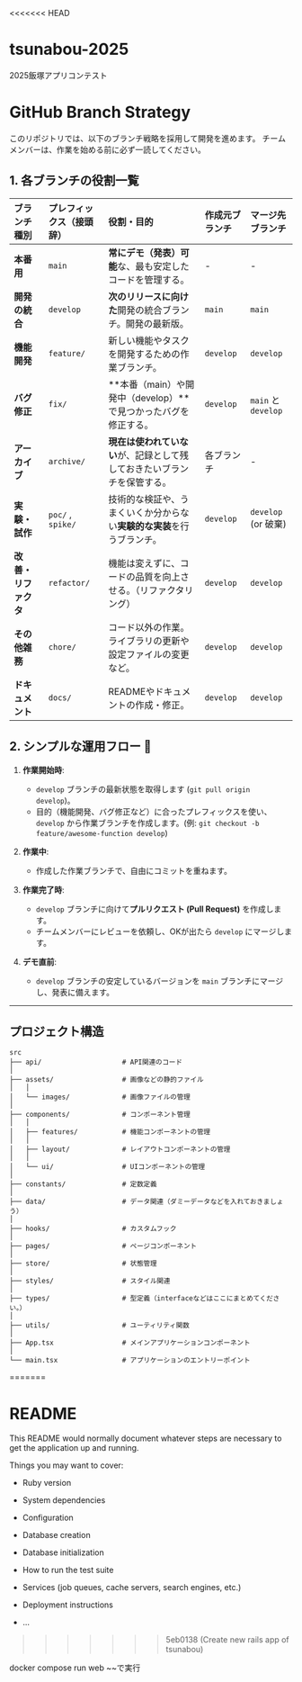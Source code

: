 <<<<<<< HEAD
# tsunabou-2025
2025飯塚アプリコンテスト

# GitHub Branch Strategy

このリポジトリでは、以下のブランチ戦略を採用して開発を進めます。
チームメンバーは、作業を始める前に必ず一読してください。

## 1. 各ブランチの役割一覧

| ブランチ種別 | プレフィックス（接頭辞） | 役割・目的 | 作成元ブランチ | マージ先ブランチ |
| :--- | :--- | :--- | :--- | :--- |
| **本番用** | `main` | **常にデモ（発表）可能**な、最も安定したコードを管理する。 | - | - |
| **開発の統合** | `develop` | **次のリリースに向けた**開発の統合ブランチ。開発の最新版。 | `main` | `main` |
| **機能開発** | `feature/` | 新しい機能やタスクを開発するための作業ブランチ。 | `develop` | `develop` |
| **バグ修正** | `fix/` | **本番（main）や開発中（develop）**で見つかったバグを修正する。 | `develop` | `main` と `develop` |
| **アーカイブ** | `archive/` | **現在は使われていない**が、記録として残しておきたいブランチを保管する。 | 各ブランチ | - |
| **実験・試作** | `poc/` , `spike/` | 技術的な検証や、うまくいくか分からない**実験的な実装**を行うブランチ。 | `develop` | `develop` (or 破棄) |
| **改善・リファクタ** | `refactor/` | 機能は変えずに、コードの品質を向上させる。（リファクタリング） | `develop` | `develop` |
| **その他雑務** | `chore/` | コード以外の作業。ライブラリの更新や設定ファイルの変更など。 | `develop` | `develop` |
| **ドキュメント** | `docs/` | READMEやドキュメントの作成・修正。 | `develop` | `develop` |

## 2. シンプルな運用フロー 🔄

1.  **作業開始時**:
    - `develop` ブランチの最新状態を取得します (`git pull origin develop`)。
    - 目的（機能開発、バグ修正など）に合ったプレフィックスを使い、`develop` から作業ブランチを作成します。(例: `git checkout -b feature/awesome-function develop`)

2.  **作業中**:
    - 作成した作業ブランチで、自由にコミットを重ねます。

3.  **作業完了時**:
    - `develop` ブランチに向けて**プルリクエスト (Pull Request)** を作成します。
    - チームメンバーにレビューを依頼し、OKが出たら `develop` にマージします。

4.  **デモ直前**:
    - `develop` ブランチの安定しているバージョンを `main` ブランチにマージし、発表に備えます。

---

## プロジェクト構造

```
src
├── api/                    # API関連のコード
│
├── assets/                 # 画像などの静的ファイル
│   │
│   └── images/             # 画像ファイルの管理
│
├── components/             # コンポーネント管理
│   │
│   ├── features/           # 機能コンポーネントの管理
│   │
│   ├── layout/             # レイアウトコンポーネントの管理
│   │
│   └── ui/                 # UIコンポーネントの管理
│
├── constants/              # 定数定義
│
├── data/                   # データ関連（ダミーデータなどを入れておきましょう）
│
├── hooks/                  # カスタムフック
│
├── pages/                  # ページコンポーネント
│
├── store/                  # 状態管理
│
├── styles/                 # スタイル関連
│
├── types/                  # 型定義（interfaceなどはここにまとめてください。）
│
├── utils/                  # ユーティリティ関数
│
├── App.tsx                 # メインアプリケーションコンポーネント
│
└── main.tsx                # アプリケーションのエントリーポイント
```
=======
# README

This README would normally document whatever steps are necessary to get the
application up and running.

Things you may want to cover:

* Ruby version

* System dependencies

* Configuration

* Database creation

* Database initialization

* How to run the test suite

* Services (job queues, cache servers, search engines, etc.)

* Deployment instructions

* ...
>>>>>>> 5eb0138 (Create new rails app of tsunabou)

docker compose run web ~~で実行